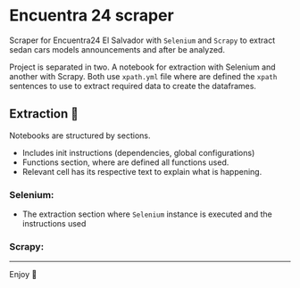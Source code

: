 # Encuentra 24 scraper
Scraper for Encuentra24 El Salvador with `Selenium` and `Scrapy` to extract sedan cars models announcements and after be analyzed.

Project is separated in two. A notebook for extraction with Selenium and another with Scrapy. Both use `xpath.yml` file
where are defined the `xpath` sentences to use to extract required data to create the dataframes.

## Extraction 🧲
Notebooks are structured by sections.
* Includes init instructions (dependencies, global configurations)
* Functions section, where are defined all functions used.
* Relevant cell has its respective text to explain what is happening.

### Selenium:
* The extraction section where `Selenium` instance is executed and the instructions used

### Scrapy:

---
Enjoy :bamboo:
